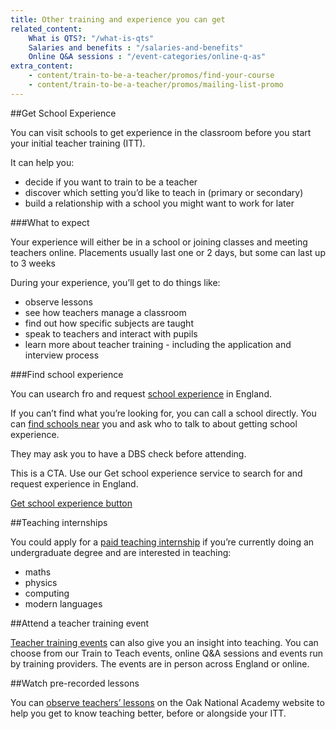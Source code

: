 ```yaml
---
title: Other training and experience you can get
related_content:
    What is QTS?: "/what-is-qts"
    Salaries and benefits : "/salaries-and-benefits"
    Online Q&A sessions : "/event-categories/online-q-as"
extra_content:
    - content/train-to-be-a-teacher/promos/find-your-course
    - content/train-to-be-a-teacher/promos/mailing-list-promo
---
```


##Get School Experience

You can visit schools to get experience in the classroom before you start your initial teacher training (ITT).

It can help you:

- decide if you want to train to be a teacher
- discover which setting you’d like to teach in (primary or secondary)
- build a relationship with a school you might want to work for later

###What to expect

Your experience will either be in a school or joining classes and meeting teachers online. Placements usually last one or 2 days, but some can last up to 3 weeks

During your experience, you’ll get to do things like:

- observe lessons
- see how teachers manage a classroom
- find out how specific subjects are taught
- speak to teachers and interact with pupils
- learn more about teacher training - including the application and interview process

###Find school experience

You can usearch fro and request [school experience](https://schoolexperience.education.gov.uk/) in England.

If you can’t find what you’re looking for, you can call a school directly. You can [find schools near](https://get-information-schools.service.gov.uk/) you and ask who to talk to about getting school experience.

They may ask you to have a DBS check before attending.

This is a CTA. Use our Get school experience service to search for and request experience in England.

[Get school experience button](https://schoolexperience.education.gov.uk/)

##Teaching internships

You could apply for a [paid teaching internship](/teaching-internship-providers) if you’re currently doing an undergraduate degree and are interested in teaching:

- maths
- physics
- computing
- modern languages

##Attend a teacher training event

[Teacher training events](/events) can also give you an insight into teaching. You can choose from our Train to Teach events, online Q&A sessions and events run by training providers. The events are in person across England or online.

##Watch pre-recorded lessons

You can [observe teachers’ lessons](https://teachers.thenational.academy/lessons-for-itt) on the Oak National Academy website to help you get to know teaching better, before or alongside your ITT.
